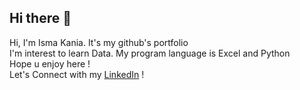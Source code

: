 ## Hi there 👋
Hi, I'm Isma Kania. It's my github's portfolio <br>
I'm interest to learn Data. My program language is Excel and Python <br>
Hope u enjoy here ! <br>
Let's Connect with my <a href="https://www.linkedin.com/in/ismakania/">LinkedIn</a> !

<!--
**IsmaKania/ismakania** is a ✨ _special_ ✨ repository because its `README.md` (this file) appears on your GitHub profile.

Here are some ideas to get you started:

- 🔭 I’m currently working on ...
- 🌱 I’m currently learning ...
- 👯 I’m looking to collaborate on ...
- 🤔 I’m looking for help with ...
- 💬 Ask me about ...
- 📫 How to reach me: ...
- 😄 Pronouns: ...
- ⚡ Fun fact: ...
-->
